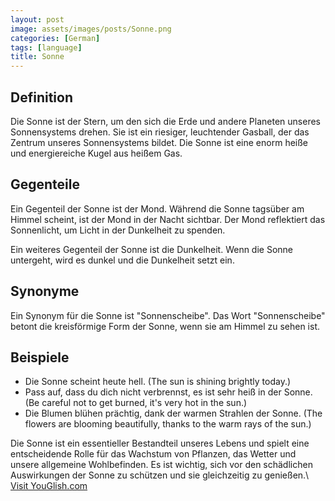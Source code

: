 ```yaml
---
layout: post
image: assets/images/posts/Sonne.png
categories: [German]
tags: [language]
title: Sonne
---
```


## Definition

Die Sonne ist der Stern, um den sich die Erde und andere Planeten unseres Sonnensystems drehen. Sie ist ein riesiger, leuchtender Gasball, der das Zentrum unseres Sonnensystems bildet. Die Sonne ist eine enorm heiße und energiereiche Kugel aus heißem Gas.

## Gegenteile

Ein Gegenteil der Sonne ist der Mond. Während die Sonne tagsüber am Himmel scheint, ist der Mond in der Nacht sichtbar. Der Mond reflektiert das Sonnenlicht, um Licht in der Dunkelheit zu spenden.

Ein weiteres Gegenteil der Sonne ist die Dunkelheit. Wenn die Sonne untergeht, wird es dunkel und die Dunkelheit setzt ein.

## Synonyme

Ein Synonym für die Sonne ist "Sonnenscheibe". Das Wort "Sonnenscheibe" betont die kreisförmige Form der Sonne, wenn sie am Himmel zu sehen ist.

## Beispiele

- Die Sonne scheint heute hell. (The sun is shining brightly today.)
- Pass auf, dass du dich nicht verbrennst, es ist sehr heiß in der Sonne. (Be careful not to get burned, it's very hot in the sun.)
- Die Blumen blühen prächtig, dank der warmen Strahlen der Sonne. (The flowers are blooming beautifully, thanks to the warm rays of the sun.)

Die Sonne ist ein essentieller Bestandteil unseres Lebens und spielt eine entscheidende Rolle für das Wachstum von Pflanzen, das Wetter und unsere allgemeine Wohlbefinden. Es ist wichtig, sich vor den schädlichen Auswirkungen der Sonne zu schützen und sie gleichzeitig zu genießen.\ <a id="yg-widget-0" class="youglish-widget" data-query="Sonne" data-lang="german" data-components="8412" data-auto-start="0" data-bkg-color="theme_light" data-title="How%20to%20pronounce%20Sonne%20in%20German"  rel="nofollow" href="https://youglish.com">Visit YouGlish.com</a><script async src="https://youglish.com/public/emb/widget.js" charset="utf-8"></script>